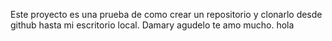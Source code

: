 
Este proyecto es una prueba de como crear un repositorio y clonarlo desde github hasta mi escritorio local.
<e>
 Damary agudelo te amo mucho.
<e>
 hola